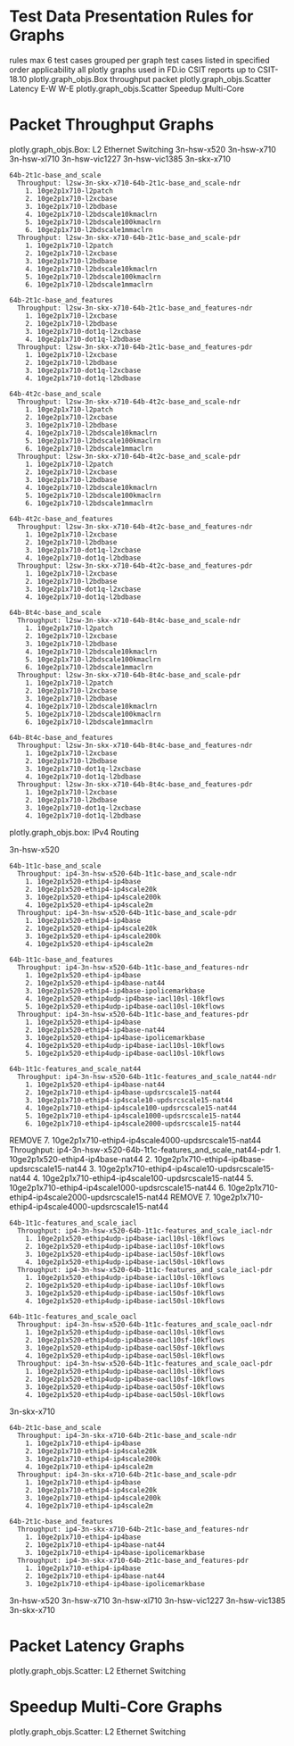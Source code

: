 # Test Data Presentation Rules for Graphs

rules
  max 6 test cases grouped per graph
  test cases listed in specified order
applicability
  all plotly graphs used in FD.io CSIT reports up to CSIT-18.10
    plotly.graph_objs.Box throughput packet
    plotly.graph_objs.Scatter Latency E-W W-E
    plotly.graph_objs.Scatter Speedup Multi-Core

# Packet Throughput Graphs

plotly.graph_objs.Box: L2 Ethernet Switching
  3n-hsw-x520
  3n-hsw-x710
  3n-hsw-xl710
  3n-hsw-vic1227
  3n-hsw-vic1385
  3n-skx-x710

    64b-2t1c-base_and_scale
      Throughput: l2sw-3n-skx-x710-64b-2t1c-base_and_scale-ndr
        1. 10ge2p1x710-l2patch
        2. 10ge2p1x710-l2xcbase
        3. 10ge2p1x710-l2bdbase
        4. 10ge2p1x710-l2bdscale10kmaclrn
        5. 10ge2p1x710-l2bdscale100kmaclrn
        6. 10ge2p1x710-l2bdscale1mmaclrn
      Throughput: l2sw-3n-skx-x710-64b-2t1c-base_and_scale-pdr
        1. 10ge2p1x710-l2patch
        2. 10ge2p1x710-l2xcbase
        3. 10ge2p1x710-l2bdbase
        4. 10ge2p1x710-l2bdscale10kmaclrn
        5. 10ge2p1x710-l2bdscale100kmaclrn
        6. 10ge2p1x710-l2bdscale1mmaclrn

    64b-2t1c-base_and_features
      Throughput: l2sw-3n-skx-x710-64b-2t1c-base_and_features-ndr
        1. 10ge2p1x710-l2xcbase
        2. 10ge2p1x710-l2bdbase
        3. 10ge2p1x710-dot1q-l2xcbase
        4. 10ge2p1x710-dot1q-l2bdbase
      Throughput: l2sw-3n-skx-x710-64b-2t1c-base_and_features-pdr
        1. 10ge2p1x710-l2xcbase
        2. 10ge2p1x710-l2bdbase
        3. 10ge2p1x710-dot1q-l2xcbase
        4. 10ge2p1x710-dot1q-l2bdbase

    64b-4t2c-base_and_scale
      Throughput: l2sw-3n-skx-x710-64b-4t2c-base_and_scale-ndr
        1. 10ge2p1x710-l2patch
        2. 10ge2p1x710-l2xcbase
        3. 10ge2p1x710-l2bdbase
        4. 10ge2p1x710-l2bdscale10kmaclrn
        5. 10ge2p1x710-l2bdscale100kmaclrn
        6. 10ge2p1x710-l2bdscale1mmaclrn
      Throughput: l2sw-3n-skx-x710-64b-4t2c-base_and_scale-pdr
        1. 10ge2p1x710-l2patch
        2. 10ge2p1x710-l2xcbase
        3. 10ge2p1x710-l2bdbase
        4. 10ge2p1x710-l2bdscale10kmaclrn
        5. 10ge2p1x710-l2bdscale100kmaclrn
        6. 10ge2p1x710-l2bdscale1mmaclrn

    64b-4t2c-base_and_features
      Throughput: l2sw-3n-skx-x710-64b-4t2c-base_and_features-ndr
        1. 10ge2p1x710-l2xcbase
        2. 10ge2p1x710-l2bdbase
        3. 10ge2p1x710-dot1q-l2xcbase
        4. 10ge2p1x710-dot1q-l2bdbase
      Throughput: l2sw-3n-skx-x710-64b-4t2c-base_and_features-pdr
        1. 10ge2p1x710-l2xcbase
        2. 10ge2p1x710-l2bdbase
        3. 10ge2p1x710-dot1q-l2xcbase
        4. 10ge2p1x710-dot1q-l2bdbase

    64b-8t4c-base_and_scale
      Throughput: l2sw-3n-skx-x710-64b-8t4c-base_and_scale-ndr
        1. 10ge2p1x710-l2patch
        2. 10ge2p1x710-l2xcbase
        3. 10ge2p1x710-l2bdbase
        4. 10ge2p1x710-l2bdscale10kmaclrn
        5. 10ge2p1x710-l2bdscale100kmaclrn
        6. 10ge2p1x710-l2bdscale1mmaclrn
      Throughput: l2sw-3n-skx-x710-64b-8t4c-base_and_scale-pdr
        1. 10ge2p1x710-l2patch
        2. 10ge2p1x710-l2xcbase
        3. 10ge2p1x710-l2bdbase
        4. 10ge2p1x710-l2bdscale10kmaclrn
        5. 10ge2p1x710-l2bdscale100kmaclrn
        6. 10ge2p1x710-l2bdscale1mmaclrn

    64b-8t4c-base_and_features
      Throughput: l2sw-3n-skx-x710-64b-8t4c-base_and_features-ndr
        1. 10ge2p1x710-l2xcbase
        2. 10ge2p1x710-l2bdbase
        3. 10ge2p1x710-dot1q-l2xcbase
        4. 10ge2p1x710-dot1q-l2bdbase
      Throughput: l2sw-3n-skx-x710-64b-8t4c-base_and_features-pdr
        1. 10ge2p1x710-l2xcbase
        2. 10ge2p1x710-l2bdbase
        3. 10ge2p1x710-dot1q-l2xcbase
        4. 10ge2p1x710-dot1q-l2bdbase

plotly.graph_objs.box: IPv4 Routing

  3n-hsw-x520

    64b-1t1c-base_and_scale
      Throughput: ip4-3n-hsw-x520-64b-1t1c-base_and_scale-ndr
        1. 10ge2p1x520-ethip4-ip4base
        2. 10ge2p1x520-ethip4-ip4scale20k
        3. 10ge2p1x520-ethip4-ip4scale200k
        4. 10ge2p1x520-ethip4-ip4scale2m
      Throughput: ip4-3n-hsw-x520-64b-1t1c-base_and_scale-pdr
        1. 10ge2p1x520-ethip4-ip4base
        2. 10ge2p1x520-ethip4-ip4scale20k
        3. 10ge2p1x520-ethip4-ip4scale200k
        4. 10ge2p1x520-ethip4-ip4scale2m

    64b-1t1c-base_and_features
      Throughput: ip4-3n-hsw-x520-64b-1t1c-base_and_features-ndr
        1. 10ge2p1x520-ethip4-ip4base
        2. 10ge2p1x520-ethip4-ip4base-nat44
        3. 10ge2p1x520-ethip4-ip4base-ipolicemarkbase
        4. 10ge2p1x520-ethip4udp-ip4base-iacl10sl-10kflows
        5. 10ge2p1x520-ethip4udp-ip4base-oacl10sl-10kflows
      Throughput: ip4-3n-hsw-x520-64b-1t1c-base_and_features-pdr
        1. 10ge2p1x520-ethip4-ip4base
        2. 10ge2p1x520-ethip4-ip4base-nat44
        3. 10ge2p1x520-ethip4-ip4base-ipolicemarkbase
        4. 10ge2p1x520-ethip4udp-ip4base-iacl10sl-10kflows
        5. 10ge2p1x520-ethip4udp-ip4base-oacl10sl-10kflows

    64b-1t1c-features_and_scale_nat44
      Throughput: ip4-3n-hsw-x520-64b-1t1c-features_and_scale_nat44-ndr
        1. 10ge2p1x520-ethip4-ip4base-nat44
        2. 10ge2p1x710-ethip4-ip4base-updsrcscale15-nat44
        3. 10ge2p1x710-ethip4-ip4scale10-updsrcscale15-nat44
        4. 10ge2p1x710-ethip4-ip4scale100-updsrcscale15-nat44
        5. 10ge2p1x710-ethip4-ip4scale1000-updsrcscale15-nat44
        6. 10ge2p1x710-ethip4-ip4scale2000-updsrcscale15-nat44
REMOVE  7. 10ge2p1x710-ethip4-ip4scale4000-updsrcscale15-nat44
      Throughput: ip4-3n-hsw-x520-64b-1t1c-features_and_scale_nat44-pdr
        1. 10ge2p1x520-ethip4-ip4base-nat44
        2. 10ge2p1x710-ethip4-ip4base-updsrcscale15-nat44
        3. 10ge2p1x710-ethip4-ip4scale10-updsrcscale15-nat44
        4. 10ge2p1x710-ethip4-ip4scale100-updsrcscale15-nat44
        5. 10ge2p1x710-ethip4-ip4scale1000-updsrcscale15-nat44
        6. 10ge2p1x710-ethip4-ip4scale2000-updsrcscale15-nat44
REMOVE  7. 10ge2p1x710-ethip4-ip4scale4000-updsrcscale15-nat44

    64b-1t1c-features_and_scale_iacl
      Throughput: ip4-3n-hsw-x520-64b-1t1c-features_and_scale_iacl-ndr
        1. 10ge2p1x520-ethip4udp-ip4base-iacl10sl-10kflows
        2. 10ge2p1x520-ethip4udp-ip4base-iacl10sf-10kflows
        3. 10ge2p1x520-ethip4udp-ip4base-iacl50sf-10kflows
        4. 10ge2p1x520-ethip4udp-ip4base-iacl50sl-10kflows
      Throughput: ip4-3n-hsw-x520-64b-1t1c-features_and_scale_iacl-pdr
        1. 10ge2p1x520-ethip4udp-ip4base-iacl10sl-10kflows
        2. 10ge2p1x520-ethip4udp-ip4base-iacl10sf-10kflows
        3. 10ge2p1x520-ethip4udp-ip4base-iacl50sf-10kflows
        4. 10ge2p1x520-ethip4udp-ip4base-iacl50sl-10kflows

    64b-1t1c-features_and_scale_oacl
      Throughput: ip4-3n-hsw-x520-64b-1t1c-features_and_scale_oacl-ndr
        1. 10ge2p1x520-ethip4udp-ip4base-oacl10sl-10kflows
        2. 10ge2p1x520-ethip4udp-ip4base-oacl10sf-10kflows
        3. 10ge2p1x520-ethip4udp-ip4base-oacl50sf-10kflows
        4. 10ge2p1x520-ethip4udp-ip4base-oacl50sl-10kflows
      Throughput: ip4-3n-hsw-x520-64b-1t1c-features_and_scale_oacl-pdr
        1. 10ge2p1x520-ethip4udp-ip4base-oacl10sl-10kflows
        2. 10ge2p1x520-ethip4udp-ip4base-oacl10sf-10kflows
        3. 10ge2p1x520-ethip4udp-ip4base-oacl50sf-10kflows
        4. 10ge2p1x520-ethip4udp-ip4base-oacl50sl-10kflows

  3n-skx-x710

    64b-2t1c-base_and_scale
      Throughput: ip4-3n-skx-x710-64b-2t1c-base_and_scale-ndr
        1. 10ge2p1x710-ethip4-ip4base
        2. 10ge2p1x710-ethip4-ip4scale20k
        3. 10ge2p1x710-ethip4-ip4scale200k
        4. 10ge2p1x710-ethip4-ip4scale2m
      Throughput: ip4-3n-skx-x710-64b-2t1c-base_and_scale-pdr
        1. 10ge2p1x710-ethip4-ip4base
        2. 10ge2p1x710-ethip4-ip4scale20k
        3. 10ge2p1x710-ethip4-ip4scale200k
        4. 10ge2p1x710-ethip4-ip4scale2m

    64b-2t1c-base_and_features
      Throughput: ip4-3n-skx-x710-64b-2t1c-base_and_features-ndr
        1. 10ge2p1x710-ethip4-ip4base
        2. 10ge2p1x710-ethip4-ip4base-nat44
        3. 10ge2p1x710-ethip4-ip4base-ipolicemarkbase
      Throughput: ip4-3n-skx-x710-64b-2t1c-base_and_features-pdr
        1. 10ge2p1x710-ethip4-ip4base
        2. 10ge2p1x710-ethip4-ip4base-nat44
        3. 10ge2p1x710-ethip4-ip4base-ipolicemarkbase

  3n-hsw-x520
  3n-hsw-x710
  3n-hsw-xl710
  3n-hsw-vic1227
  3n-hsw-vic1385
  3n-skx-x710

# Packet Latency Graphs

plotly.graph_objs.Scatter: L2 Ethernet Switching

# Speedup Multi-Core Graphs

plotly.graph_objs.Scatter: L2 Ethernet Switching